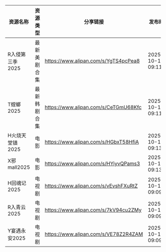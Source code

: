 | 资源名称       | 资源类型   | 分享链接                                 | 发布时间                |
| ---------- | ------ | ------------------------------------ | ------------------- |
| R入侵第三季2025 | 最新美剧合集 | https://www.alipan.com/s/YgTS4pcPea8 | 2025-10-11 09:11:20 |
| T螳螂2025    | 最新韩剧合集 | https://www.alipan.com/s/CeTGmU68Kfc | 2025-10-11 09:11:17 |
| H火烧天堂镇2025 | 电影     | https://www.alipan.com/s/HGbxT58HfiA | 2025-10-11 09:13:20 |
| X邪mall2025 | 电影     | https://www.alipan.com/s/HYiyvQPams3 | 2025-10-11 09:13:17 |
| H回魂记2025   | 电视剧    | https://www.alipan.com/s/vEvshFXuRtZ | 2025-10-11 09:09:34 |
| R入青云2025   | 电视剧    | https://www.alipan.com/s/7kV94cu2ZMy | 2025-10-11 09:09:29 |
| Y宴遇永安2025  | 电视剧    | https://www.alipan.com/s/VE78Z2R4ZAM | 2025-10-11 09:09:31 |
